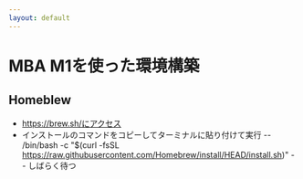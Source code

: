 ```yaml
---
layout: default
---
```

# MBA M1を使った環境構築
## Homeblew
- https://brew.sh/にアクセス
- インストールのコマンドをコピーしてターミナルに貼り付けて実行
-- /bin/bash -c "$(curl -fsSL https://raw.githubusercontent.com/Homebrew/install/HEAD/install.sh)"
-- しばらく待つ
  
